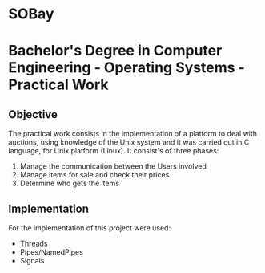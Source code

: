 # SOBay

# Bachelor's Degree in Computer Engineering - Operating Systems - Practical Work

## Objective
The practical work consists in the implementation of a platform to deal with auctions, using knowledge of the Unix system and it was carried out in C language, for Unix platform (Linux).
It consist's of three phases:

1. Manage the communication between the Users involved
2. Manage items for sale and check their prices
3. Determine who gets the items

## Implementation
For the implementation of this project were used:
- Threads
- Pipes/NamedPipes
- Signals
